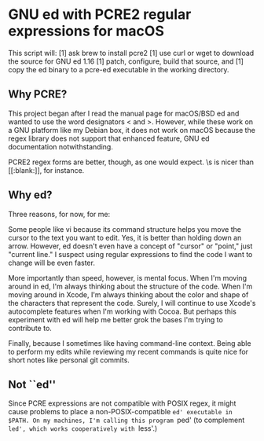 # GNU ed with PCRE2 regular expressions for macOS
This script will:
[1] ask brew to install pcre2
[1] use curl or wget to download the source for GNU ed 1.16
[1] patch, configure, build that source, and
[1] copy the ed binary to a pcre-ed executable in the working directory.

## Why PCRE?
This project began after I read the manual page for macOS/BSD ed and wanted to use the word designators \< and \>. However, while these work on a GNU platform like my Debian box, it does not work on macOS because the regex library does not support that enhanced feature, GNU ed documentation notwithstanding.

PCRE2 regex forms are better, though, as one would expect. \s is nicer than [[:blank:]], for instance.

## Why ed?
Three reasons, for now, for me:

Some people like vi because its command structure helps you move the cursor to the text you want to edit. Yes, it is better than holding down an arrow. However, ed doesn't even have a concept of "cursor" or "point," just "current line." I suspect using regular expressions to find the code I want to change will be even faster.

More importantly than speed, however, is mental focus. When I'm moving around in ed, I'm always thinking about the structure of the code. When I'm moving around in Xcode, I'm always thinking about the color and shape of the characters that represent the code. Surely, I will continue to use Xcode's autocomplete features when I'm working with Cocoa. But perhaps this experiment with ed will help me better grok the bases I'm trying to contribute to.

Finally, because I sometimes like having command-line context. Being able to perform my edits while reviewing my recent commands is quite nice for short notes like personal git commits.

## Not ``ed''
Since PCRE expressions are not compatible with POSIX regex, it might cause problems to place a non-POSIX-compatible `ed' executable in $PATH. On my machines, I'm calling this program `ped' (to complement `led', which works cooperatively with `less'.)
